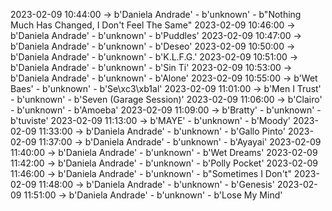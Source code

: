 2023-02-09 10:44:00 -> b'Daniela Andrade' - b'unknown' - b"Nothing Much Has Changed, I Don't Feel The Same"
2023-02-09 10:46:00 -> b'Daniela Andrade' - b'unknown' - b'Puddles'
2023-02-09 10:47:00 -> b'Daniela Andrade' - b'unknown' - b'Deseo'
2023-02-09 10:50:00 -> b'Daniela Andrade' - b'unknown' - b'K.L.F.G.'
2023-02-09 10:51:00 -> b'Daniela Andrade' - b'unknown' - b'Sin Ti'
2023-02-09 10:53:00 -> b'Daniela Andrade' - b'unknown' - b'Alone'
2023-02-09 10:55:00 -> b'Wet Baes' - b'unknown' - b'Se\xc3\xb1al'
2023-02-09 11:01:00 -> b'Men I Trust' - b'unknown' - b'Seven (Garage Session)'
2023-02-09 11:06:00 -> b'Clairo' - b'unknown' - b'Amoeba'
2023-02-09 11:09:00 -> b'Bratty' - b'unknown' - b'tuviste'
2023-02-09 11:13:00 -> b'MAYE' - b'unknown' - b'Moody'
2023-02-09 11:33:00 -> b'Daniela Andrade' - b'unknown' - b'Gallo Pinto'
2023-02-09 11:37:00 -> b'Daniela Andrade' - b'unknown' - b'Ayayai'
2023-02-09 11:40:00 -> b'Daniela Andrade' - b'unknown' - b'Wet Dreams'
2023-02-09 11:42:00 -> b'Daniela Andrade' - b'unknown' - b'Polly Pocket'
2023-02-09 11:46:00 -> b'Daniela Andrade' - b'unknown' - b"Sometimes I Don't"
2023-02-09 11:48:00 -> b'Daniela Andrade' - b'unknown' - b'Genesis'
2023-02-09 11:51:00 -> b'Daniela Andrade' - b'unknown' - b'Lose My Mind'

